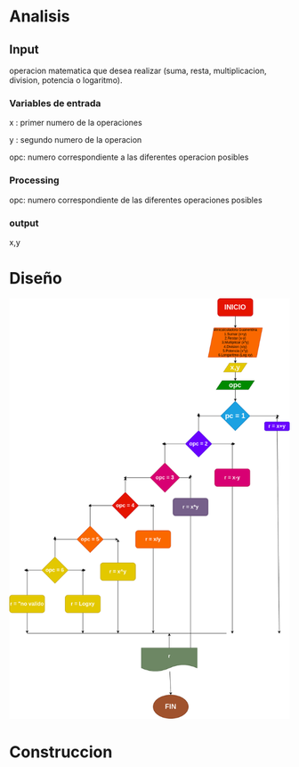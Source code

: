 # Analisis
## Input
operacion matematica que desea realizar (suma, resta, multiplicacion, division, potencia o logaritmo).

### Variables de entrada

x : primer numero de la operaciones

y : segundo numero de la operacion

opc: numero correspondiente a las diferentes operacion posibles

### Processing
opc: numero correspondiente de las diferentes operaciones posibles

### output
x,y

# Diseño

![diagrama de flujos](minicalculadora.png)

# Construccion